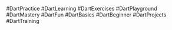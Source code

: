 #﻿DartPractice
#DartLearning
#DartExercises
#DartPlayground
#DartMastery 
#DartFun
#DartBasics
#DartBeginner
#DartProjects
#DartTraining
